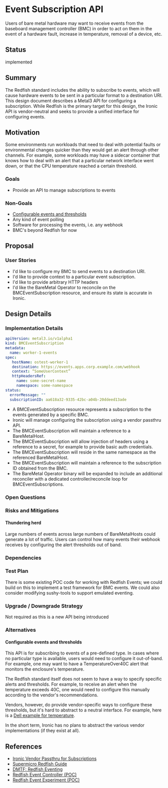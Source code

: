 <!--
 This work is licensed under a Creative Commons Attribution 3.0
 Unported License.

 http://creativecommons.org/licenses/by/3.0/legalcode
-->

<!-- cSpell:ignore ostest,passthru -->

# Event Subscription API

Users of bare metal hardware may want to receive events from the
baseboard management controller (BMC) in order to act on them in the
event of a hardware fault, increase in temperature, removal of a
device, etc.

## Status

implemented

## Summary

The Redfish standard includes the ability to subscribe to events, which
will cause hardware events to be sent in a particular format to a destination
URI. This design document describes a Metal3 API for configuring a
subscription. While Redfish is the primary target for this design, the
Ironic API is vendor-neutral and seeks to provide a unified interface
for configuring events.

## Motivation

Some environments run workloads that need to deal with potential
faults or environmental changes quicker than they would get an alert
through other channels. For example, some workloads may have a sidecar
container that knows how to deal with an alert that a particular network
interface went down, or that the CPU temperature reached a certain
threshold.

### Goals

- Provide an API to manage subscriptions to events

### Non-Goals

- [Configurable events and thresholds](#configurable-events-and-thresholds)
- Any kind of event polling
- Software for processing the events, i.e. any webhook
- BMC's beyond Redfish for now

## Proposal

### User Stories

- I'd like to configure my BMC to send events to a destination URI.
- I'd like to provide context to a particular event subscription.
- I'd like to provide arbitrary HTTP headers
- I'd like the BareMetal Operator to reconcile on the
  BMCEventSubscription resource, and ensure its state is accurate in
  Ironic.

## Design Details

### Implementation Details

```yaml
apiVersion: metal3.io/v1alpha1
kind: BMCEventSubscription
metadata:
  name: worker-1-events
spec:
   hostName: ostest-worker-1
   destination: https://events.apps.corp.example.com/webhook
   context: “SomeUserContext”
   httpHeadersRef:
     name: some-secret-name
     namespace: some-namespace
status:
  errorMessage: ""
  subscriptionID: aa618a32-9335-42bc-a04b-20ddeed13ade
```

- A BMCEventSubscription resource represents a subscription to the events generated
  by a specific BMC.
- Ironic will manage configuring the subscription using a vendor passthru API.
- The BMCEventSubscription will maintain a reference to a BareMetalHost.
- The BMCEventSubscription will allow injection of headers using a
  reference to a secret, for example to provide basic auth credentials.
- The BMCEventSubscription will reside in the same namespace as the referenced
  BareMetalHost.
- The BMCEventSubscription will maintain a reference to the subscription ID
  obtained from the BMC.
- The BareMetal Operator binary will be expanded to include an additional
  reconciler with a dedicated controller/reconcile loop for
  BMCEventSubscriptions.

### Open Questions

### Risks and Mitigations

#### Thundering herd

Large numbers of events across large numbers of BareMetalHosts could generate a
lot of traffic. Users can control how many events their webhook receives by
configuring the alert thresholds out of band.

### Dependencies

### Test Plan

There is some existing POC code for working with Redfish Events; we
could build on this to implement a test framework for BMC events. We could
also consider modifying sushy-tools to support emulated eventing.

### Upgrade / Downgrade Strategy

Not required as this is a new API being introduced

### Alternatives

#### Configurable events and thresholds

This API is for subscribing to events of a pre-defined type. In cases
where no particular type is available, users would need to configure it
out-of-band. For example, one may want to have a TemperatureOver40C
alert that monitors the enclosure's temperature.

The Redfish standard itself does not seem to have a way to specify
specific alerts and thresholds. For example, to receive an alert when
the temperature exceeds 40C, one would need to configure this manually
according to the vendor's recommendations.

Vendors, however, do provide vendor-specific ways to configure these
thresholds, but it's hard to abstract to a neutral interface. For
example, here is a [Dell example for temperature](https://www.dell.com/support/manuals/en-jm/idrac9-lifecycle-controller-v4.x-series/idrac9_4.00.00.00_redfishapiguide_pub/temperature?guid=guid-5a798111-407b-485d-b6fb-7d6e367d4ad4&lang=en-us).

In the short term, Ironic has no plans to abstract the various vendor
implementations (if they exist at all).

## References

- [Ironic Vendor Passthru for Subscriptions](https://storyboard.openstack.org/#!/story/2009061)
- [Supermicro Redfish Guide](https://www.supermicro.com/manuals/other/RedfishRefGuide.pdf)
- [DMTF: Redfish Eventing](https://www.dmtf.org/sites/default/files/Redfish%20School%20-%20Events.pdf)
- [Redfish Event Controller (POC)](https://github.com/dhellmann/redfish-event-controller)
- [Redfish Event Experiment (POC)](https://github.com/dhellmann/redfish-event-experiment)
